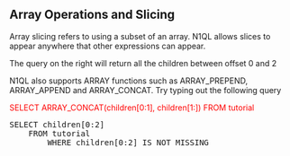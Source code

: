 ## Array Operations and Slicing 

Array slicing refers to using a subset of an array. N1QL allows slices to appear anywhere that other expressions can appear. 

The query on the right will return all the children between offset 0 and 2

N1QL also supports ARRAY functions such as ARRAY_PREPEND, ARRAY_APPEND and ARRAY_CONCAT. Try typing out the following query

<span style="color: red">
SELECT ARRAY_CONCAT(children[0:1], children[1:]) FROM tutorial
</span>

<pre id="example">
SELECT children[0:2] 
    FROM tutorial 
        WHERE children[0:2] IS NOT MISSING
</pre>


